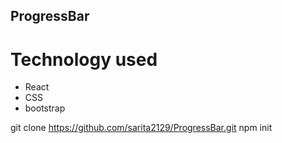 ## ProgressBar

# Technology used

* React
* CSS
* bootstrap

git clone https://github.com/sarita2129/ProgressBar.git
npm init
